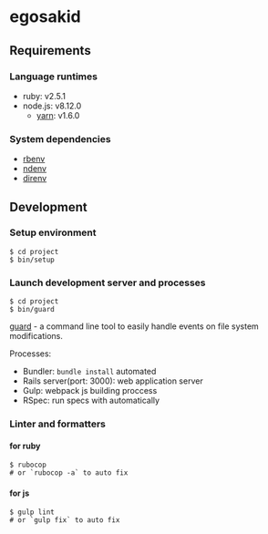 # egosakid

## Requirements

### Language runtimes

- ruby: v2.5.1
- node.js: v8.12.0
  - [yarn](https://github.com/yarnpkg/yarn): v1.6.0

### System dependencies

- [rbenv](https://github.com/rbenv/rbenv)
- [ndenv](https://github.com/riywo/ndenv)
- [direnv](https://github.com/direnv/direnv)

## Development

### Setup environment

```shell
$ cd project
$ bin/setup
```

### Launch development server and processes

```shell
$ cd project
$ bin/guard
```

[guard](https://github.com/guard/guard) - a command line tool to easily handle events on file system modifications.

Processes:

- Bundler: `bundle install` automated
- Rails server(port: 3000): web application server
- Gulp: webpack js building proccess
- RSpec: run specs with automatically

### Linter and formatters

#### for ruby

```shell
$ rubocop
# or `rubocop -a` to auto fix
```

#### for js

```shell
$ gulp lint
# or `gulp fix` to auto fix
```
